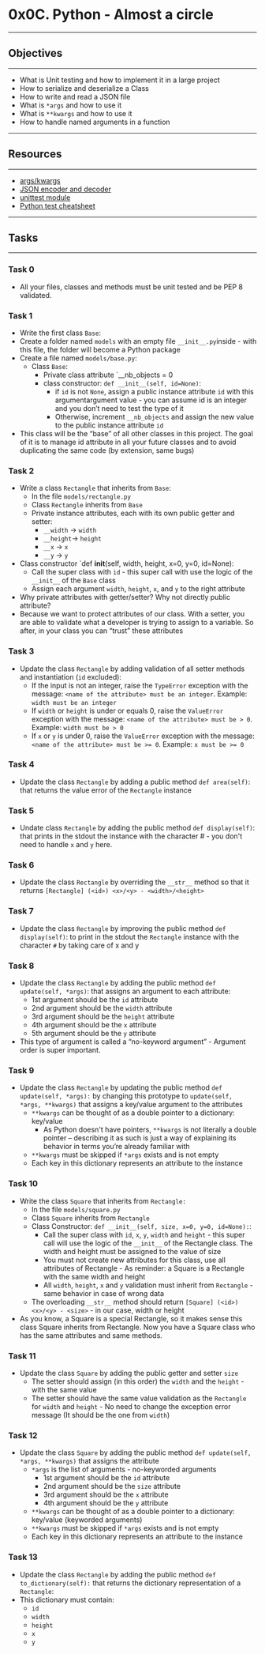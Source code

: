 # 0x0C. Python - Almost a circle
------
## Objectives
-----
* What is Unit testing and how to implement it in a large project
* How to serialize and deserialize a Class
* How to write and read a JSON file
* What is `*args` and how to use it
* What is `**kwargs` and how to use it
* How to handle named arguments in a function
------
## Resources
------
* [args/kwargs](https://yasoob.me/2013/08/04/args-and-kwargs-in-python-explained/)
* [JSON encoder and decoder](https://docs.python.org/3/library/json.html)
* [unittest module](https://docs.python.org/3.4/library/unittest.html#module-unittest)
* [Python test cheatsheet](https://www.pythonsheets.com/notes/python-tests.html)
----
## Tasks
-----
### Task 0
* All your files, classes and methods must be unit tested and be PEP 8 validated. 

### Task 1
* Write the first class `Base`:
* Create a folder named `models` with an empty file `__init__.py`inside - with this file, the folder will become a Python package
* Create a file named `models/base.py`:
	* Class `Base`:
		* Private class attribute `__nb_objects = 0
		* class constructor: `def __init__(self, id=None)`:
			* if `id` is not `None`, assign a public instance attribute `id` with this argumentargument value - you can assume id is an integer and you don’t need to test the type of it
			* Otherwise, increment `__nb_objects` and assign the new value to the public instance attribute `id`
* This class will be the “base” of all other classes in this project. The goal of it is to manage id attribute in all your future classes and to avoid duplicating the same code (by extension, same bugs)

### Task 2
* Write a class `Rectangle` that inherits from `Base`:
	* In the file `models/rectangle.py`
	* Class `Rectangle` inherits from `Base`
	* Private instance attributes, each with its own public getter and setter:
		* `__width` -> `width`
		* `__height`-> `height`
		* `__x` -> `x`
		* `__y` -> `y`
* Class constructor `def __init__(self, width, height, x=0, y=0, id=None):
	* Call the super class with `id` - this super call with use the logic of the  `__init__` of the `Base` class
	* Assign each argument `width`, `height`, `x`, and `y` to the right attribute
* Why private attributes with getter/setter? Why not directly public attribute?
* Because we want to protect attributes of our class. With a setter, you are able to validate what a developer is trying to assign to a variable. So after, in your class you can “trust” these attributes

### Task 3
* Update the class `Rectangle` by adding validation of all setter methods and instantiation (`id` excluded): 
	* If the input is not an integer, raise the `TypeError` exception with the message: `<name of the attribute> must be an integer`. Example: `width must be an integer`
	* If `width` or `height` is under or equals 0, raise the `ValueError` exception with the message: `<name of the attribute> must be > 0`. Example: `width must be > 0`
	* If `x` or `y` is under 0, raise the `ValueError` exception with the message: `<name of the attribute> must be >= 0`. Example: `x must be >= 0`

### Task 4
* Update the class `Rectangle`  by adding a public method `def area(self)`: that returns the value error of the `Rectangle` instance

### Task 5
* Undate class `Rectangle` by adding the public method `def display(self)`: that prints in the stdout the instance
with the character # - you don't need to handle `x` and `y` here.

### Task 6
* Update the class `Rectangle` by overriding the `__str__` method so that it returns `[Rectangle] (<id>) <x>/<y> - <width>/<height>`

### Task 7
* Update the class `Rectangle` by improving the public method `def display(self)`: to print in the stdout the `Rectangle` instance with the character `#` by taking care of x and y

### Task 8
* Update the class `Rectangle` by adding the public method `def update(self, *args)`: that assigns an argument to each attribute:
	* 1st argument should be the `id` attribute
	* 2nd argument should be the `width` attribute
	* 3rd argument should be the `height` attribute
	* 4th argument should be the `x` attribute
	* 5th argument should be the `y` attribute
* This type of argument is called a “no-keyword argument” - Argument order is super important.

### Task 9
* Update the class `Rectangle`  by updating the public method `def update(self, *args):` by changing this prototype to `update(self, *args, **kwargs)` that assigns a key/value argument to the attributes
	* `**kwargs` can be  thought of as a double pointer to a dictionary: key/value
		* As Python doesn't have pointers, `**kwargs` is not literally a double pointer – describing it as such is just a way of explaining its behavior in terms you’re already familiar with
	* `**kwargs` must be skipped if `*args` exists and is not empty
	* Each key in this dictionary represents an attribute to the instance

### Task 10
* Write the class `Square` that inherits from `Rectangle:`
	* In the file `models/square.py`
	* Class `Square` inherits from `Rectangle`
	* Class Constructor: `def __init__(self, size, x=0, y=0, id=None):`:
		* Call the super class with `id`, `x`, `y`, `width` and `height` - this super call will use the logic of the `__init__` of the Rectangle class. The width and height must be assigned to the value of size
		* You must not create new attributes for this class, use all attributes of Rectangle - As reminder: a Square is a Rectangle with the same width and height
		* All `width`, `height`, `x` and `y` validation must inherit from `Rectangle` - same behavior in case of wrong data
	* The overloading `__str__` method should return `[Square] (<id>) <x>/<y> - <size>` - in our case, width or height
* As you know, a Square is a special Rectangle, so it makes sense this class Square inherits from Rectangle. Now you have a Square class who has the same attributes and same methods.

### Task 11
* Update the class `Square` by adding the public getter and setter `size`
	* The setter should assign (in this order) the `width` and the `height` - with the same value
	* The setter should have the same value validation as the `Rectangle` for `width` and `height` - No need to change the exception error message (It should be the one from `width`)

### Task 12
* Update the class `Square` by adding the public method `def update(self, *args, **kwargs)` that assigns the attribute
	* `*args` is the list of arguments - no-keyworded arguments
		* 1st argument should be the `id` attribute
		* 2nd argument should be the `size` attribute
		* 3rd argument should be the `x` attribute
		* 4th argument should be the `y` attribute
	* `**kwargs` can be thought of as a double pointer to a dictionary: key/value (keyworded arguments)
	* `**kwargs` must be skipped if `*args` exists and is not empty
	* Each key in this dictionary represents an attribute to the instance

### Task 13
* Update the class `Rectangle` by adding the public method `def to_dictionary(self):` that returns the dictionary representation of a `Rectangle`:
* This dictionary must contain:
	* `id`
	* `width`
	* `height`
	* `x`
	* `y`


